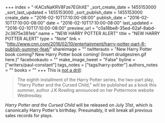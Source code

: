 +++
index = "-KACsNaKRV8Fze7EGhXE"
_sort_create_date = 1455153000
_sort_last_updated = 1455153000
_sort_publish_date = 1455153000
create_date = "2016-02-10T17:10:00-08:00"
publish_date = "2016-02-10T17:10:00-08:00"
date = "2016-02-10T17:10:00-08:00"
last_updated = "2016-02-10T17:10:00-08:00"
preview_url = "c0a18be8-35ed-62af-8abd-2c3875e381eb"
name = "NEW HARRY POTTER ALERT"
title = "NEW HARRY POTTER ALERT"
type = "Note"
link = "http://www.cnn.com/2016/02/10/entertainment/harry-potter-part-8-publish-summer-feat/"
shareimage = ""
twitterauto = "New Harry Potter book coming? New Harry Potter book coming! (Insert drudgesiren.gif here.)"
facebookauto = ""
make_image_tweet = "False"
byline = ["writers/paul-constant"]
tags_notes = ["tags/harry-potter"]
authors_notes = ""
books = ""
+++
This is [not a drill](http://www.cnn.com/2016/02/10/entertainment/harry-potter-part-8-publish-summer-feat/):

<blockquote>The eighth installment of the Harry Potter series, the two-part play, "Harry Potter and the Cursed Child," will be published as a book this summer, author J.K Rowling announced on her Pottermore website Wednesday.</blockquote>

*Harry Potter and the Cursed Child* will be released on July 31st, which is canonically Harry Potter's birthday. Presumably, it will break all previous sales records for plays.